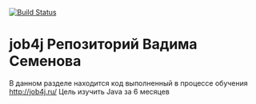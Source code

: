 [![Build Status](https://travis-ci.com/vadsemenov/job4j.svg?branch=master)](https://travis-ci.com/vadsemenov/job4j)
# job4j Репозиторий Вадима Семенова

В данном разделе находится код выполненный в процессе обучения
 http://job4j.ru/ Цель изучить Java за 6 месяцев
 